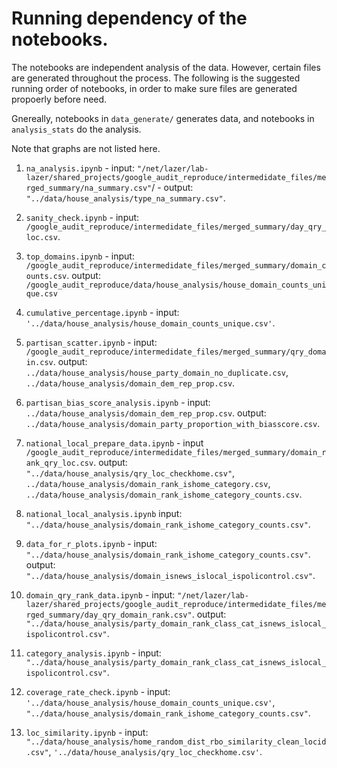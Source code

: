 # Running dependency of the notebooks.

The notebooks are independent analysis of the data. However, certain files are generated throughout the process. The following is the suggested running order of notebooks, in order to make sure files are generated propoerly before need.

Gnereally, notebooks in `data_generate/` generates data, and notebooks in `analysis_stats` do the analysis. 

Note that graphs are not listed here. 

1. `na_analysis.ipynb` - input: `"/net/lazer/lab-lazer/shared_projects/google_audit_reproduce/intermedidate_files/merged_summary/na_summary.csv"`/ - output: `"../data/house_analysis/type_na_summary.csv"`.

2. `sanity_check.ipynb` - input: `/google_audit_reproduce/intermedidate_files/merged_summary/day_qry_loc.csv`.
   
3.  `top_domains.ipynb` - input: `/google_audit_reproduce/intermedidate_files/merged_summary/domain_counts.csv`. output: `/google_audit_reproduce/data/house_analysis/house_domain_counts_unique.csv`
   
4. `cumulative_percentage.ipynb` - input: `'../data/house_analysis/house_domain_counts_unique.csv'`.

5. `partisan_scatter.ipynb` - input: `/google_audit_reproduce/intermedidate_files/merged_summary/qry_domain.csv`. output: `../data/house_analysis/house_party_domain_no_duplicate.csv`, `../data/house_analysis/domain_dem_rep_prop.csv`.

6. `partisan_bias_score_analysis.ipynb` - input: `../data/house_analysis/domain_dem_rep_prop.csv`. output: `../data/house_analysis/domain_party_proportion_with_biasscore.csv`.

7. `national_local_prepare_data.ipynb` - input `/google_audit_reproduce/intermedidate_files/merged_summary/domain_rank_qry_loc.csv`. output: `"../data/house_analysis/qry_loc_checkhome.csv"`, `../data/house_analysis/domain_rank_ishome_category.csv`, `../data/house_analysis/domain_rank_ishome_category_counts.csv`.

8. `national_local_analysis.ipynb` input: `"../data/house_analysis/domain_rank_ishome_category_counts.csv"`.  

9. `data_for_r_plots.ipynb` - input: `"../data/house_analysis/domain_rank_ishome_category_counts.csv"`. output: `"../data/house_analysis/domain_isnews_islocal_ispolicontrol.csv"`.

10. `domain_qry_rank_data.ipynb` - input: `"/net/lazer/lab-lazer/shared_projects/google_audit_reproduce/intermedidate_files/merged_summary/day_qry_domain_rank.csv"`. output: `"../data/house_analysis/party_domain_rank_class_cat_isnews_islocal_ispolicontrol.csv"`.

11. `category_analysis.ipynb` - input: `"../data/house_analysis/party_domain_rank_class_cat_isnews_islocal_ispolicontrol.csv"`.

12. `coverage_rate_check.ipynb` - input: `'../data/house_analysis/house_domain_counts_unique.csv'`, `"../data/house_analysis/domain_rank_ishome_category_counts.csv"`.

13. `loc_similarity.ipynb` - input: `"../data/house_analysis/home_random_dist_rbo_similarity_clean_locid.csv"`, `'../data/house_analysis/qry_loc_checkhome.csv'`.
